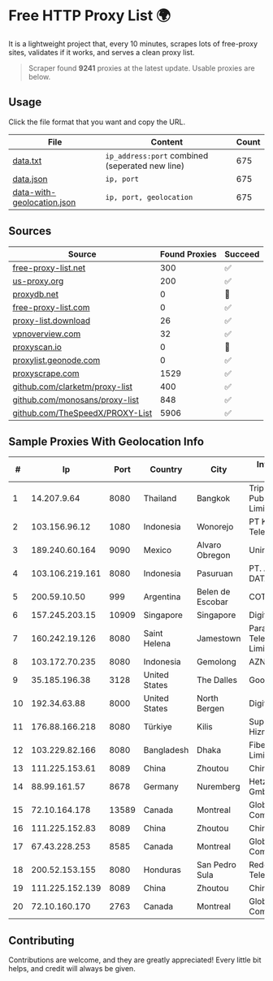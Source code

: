 
# Free HTTP Proxy List 🌍

It is a lightweight project that, every 10 minutes, scrapes lots of free-proxy sites, validates if it works, and serves a clean proxy list.


> Scraper found **9241** proxies at the latest update. Usable proxies are below.

## Usage

Click the file format that you want and copy the URL.


|File|Content|Count|
|----|-------|-----|
|[data.txt](https://raw.githubusercontent.com/themiralay/Proxy-List-World/master/data.txt)|`ip_address:port` combined (seperated new line)|675|
|[data.json](https://raw.githubusercontent.com/themiralay/Proxy-List-World/master/data.json)|`ip, port`|675|
|[data-with-geolocation.json](https://raw.githubusercontent.com/themiralay/Proxy-List-World/master/data-with-geolocation.json)|`ip, port, geolocation`|675|

## Sources

|Source|Found Proxies|Succeed|
|------|-------------|-------|
|[free-proxy-list.net](https://free-proxy-list.net)|300|✅|
|[us-proxy.org](https://www.us-proxy.org)|200|✅|
|[proxydb.net](http://proxydb.net)|0|🚫|
|[free-proxy-list.com](https://free-proxy-list.com/?page=&port=&type%5B%5D=http&type%5B%5D=https&up_time=0&search=Search)|0|✅|
|[proxy-list.download](https://www.proxy-list.download/HTTP)|26|✅|
|[vpnoverview.com](https://vpnoverview.com/privacy/anonymous-browsing/free-proxy-servers)|32|✅|
|[proxyscan.io](https://www.proxyscan.io)|0|🚫|
|[proxylist.geonode.com](https://proxylist.geonode.com/api/proxy-list?limit=300&page=1&sort_by=lastChecked&sort_type=desc&protocols=http,https)|0|✅|
|[proxyscrape.com](https://api.proxyscrape.com/v2/?request=displayproxies&protocol=http&timeout=10000&country=all&ssl=all&anonymity=all)|1529|✅|
|[github.com/clarketm/proxy-list](https://raw.githubusercontent.com/clarketm/proxy-list/master/proxy-list-raw.txt)|400|✅|
|[github.com/monosans/proxy-list](https://raw.githubusercontent.com/monosans/proxy-list/main/proxies/http.txt)|848|✅|
|[github.com/TheSpeedX/PROXY-List](https://raw.githubusercontent.com/TheSpeedX/PROXY-List/master/http.txt)|5906|✅|


## Sample Proxies With Geolocation Info

|#|Ip|Port|Country|City|Internet Service Provider|
|-|--|----|-------|----|-------------------------|
|1|14.207.9.64|8080|Thailand|Bangkok|Triple T Broadband Public Company Limited|
|2|103.156.96.12|1080|Indonesia|Wonorejo|PT Karya Panca Telekomunikasi|
|3|189.240.60.164|9090|Mexico|Alvaro Obregon|Uninet S.A. de C.V.|
|4|103.106.219.161|8080|Indonesia|Pasuruan|PT. ARTHA LINTAS DATA MANDIRI|
|5|200.59.10.50|999|Argentina|Belen de Escobar|COTELCAM|
|6|157.245.203.15|10909|Singapore|Singapore|DigitalOcean, LLC|
|7|160.242.19.126|8080|Saint Helena|Jamestown|Paratus Telecommunications Limited|
|8|103.172.70.235|8080|Indonesia|Gemolong|AZNET|
|9|35.185.196.38|3128|United States|The Dalles|Google LLC|
|10|192.34.63.88|8000|United States|North Bergen|DigitalOcean, LLC|
|11|176.88.166.218|8080|Türkiye|Kilis|Superonline Iletisim Hizmetleri A.S.|
|12|103.229.82.166|8080|Bangladesh|Dhaka|Fiber@Home Global Limited|
|13|111.225.153.61|8089|China|Zhoutou|China Telecom|
|14|88.99.161.57|8678|Germany|Nuremberg|Hetzner Online GmbH|
|15|72.10.164.178|13589|Canada|Montreal|GloboTech Communications|
|16|111.225.152.83|8089|China|Zhoutou|China Telecom|
|17|67.43.228.253|8585|Canada|Montreal|GloboTech Communications|
|18|200.52.153.155|8080|Honduras|San Pedro Sula|Redes y Telecomunicaciones|
|19|111.225.152.139|8089|China|Zhoutou|China Telecom|
|20|72.10.160.170|2763|Canada|Montreal|GloboTech Communications|



## Contributing

Contributions are welcome, and they are greatly appreciated! Every
little bit helps, and credit will always be given.

